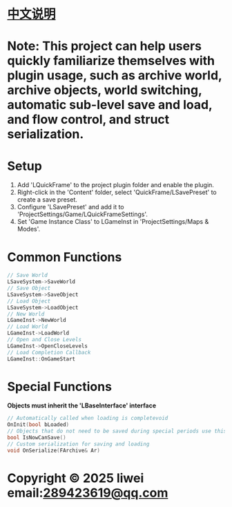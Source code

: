 # [中文说明](./README_cn.md)

# Note: This project can help users quickly familiarize themselves with plugin usage, such as archive world, archive objects, world switching, automatic sub-level save and load, and flow control, and struct serialization.

# Setup
 1. Add 'LQuickFrame' to the project plugin folder and enable the plugin.
 2. Right-click in the 'Content' folder, select 'QuickFrame/LSavePreset' to create a save preset.
 3. Configure 'LSavePreset' and add it to 'ProjectSettings/Game/LQuickFrameSettings'.
 4. Set 'Game Instance Class' to LGameInst in 'ProjectSettings/Maps & Modes'.
 
# Common Functions
 ```C++  
 // Save World
 LSaveSystem->SaveWorld
 // Save Object
 LSaveSystem->SaveObject
 // Load Object
 LSaveSystem->LoadObject
 // New World
 LGameInst->NewWorld
 // Load World
 LGameInst->LoadWorld
 // Open and Close Levels
 LGameInst->OpenCloseLevels
 // Load Completion Callback
 LGameInst::OnGameStart
 ```

# Special Functions
 **Objects must inherit the 'LBaseInterface' interface**

 ```c++
 // Automatically called when loading is completevoid 
 OnInit(bool bLoaded)
 // Objects that do not need to be saved during special periods use this
 bool IsNowCanSave()
 // Custom serialization for saving and loading
 void OnSerialize(FArchive& Ar)
 ```

 # Copyright © 2025 liwei   email:289423619@qq.com